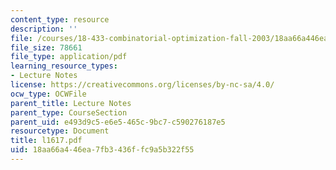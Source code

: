 ```yaml
---
content_type: resource
description: ''
file: /courses/18-433-combinatorial-optimization-fall-2003/18aa66a446ea7fb3436ffc9a5b322f55_l1617.pdf
file_size: 78661
file_type: application/pdf
learning_resource_types:
- Lecture Notes
license: https://creativecommons.org/licenses/by-nc-sa/4.0/
ocw_type: OCWFile
parent_title: Lecture Notes
parent_type: CourseSection
parent_uid: e493d9c5-e6e5-465c-9bc7-c590276187e5
resourcetype: Document
title: l1617.pdf
uid: 18aa66a4-46ea-7fb3-436f-fc9a5b322f55
---
```

